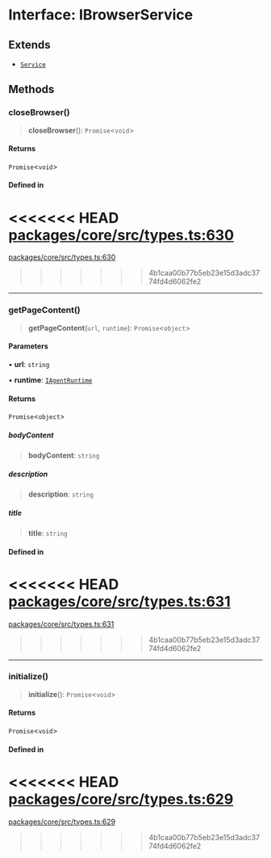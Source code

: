 # Interface: IBrowserService

## Extends

- [`Service`](../classes/Service.md)

## Methods

### closeBrowser()

> **closeBrowser**(): `Promise`\<`void`\>

#### Returns

`Promise`\<`void`\>

#### Defined in

<<<<<<< HEAD
[packages/core/src/types.ts:630](https://github.com/8bitsats/eliza/blob/b6c06b96b915454d08a65f46cfdce8da763cbf85/packages/core/src/types.ts#L630)
=======
[packages/core/src/types.ts:630](https://github.com/ai16z/eliza/blob/7fcf54e7fb2ba027d110afcc319c0b01b3f181dc/packages/core/src/types.ts#L630)
>>>>>>> 4b1caa00b77b5eb23e15d3adc3774fd4d6062fe2

***

### getPageContent()

> **getPageContent**(`url`, `runtime`): `Promise`\<`object`\>

#### Parameters

• **url**: `string`

• **runtime**: [`IAgentRuntime`](IAgentRuntime.md)

#### Returns

`Promise`\<`object`\>

##### bodyContent

> **bodyContent**: `string`

##### description

> **description**: `string`

##### title

> **title**: `string`

#### Defined in

<<<<<<< HEAD
[packages/core/src/types.ts:631](https://github.com/8bitsats/eliza/blob/b6c06b96b915454d08a65f46cfdce8da763cbf85/packages/core/src/types.ts#L631)
=======
[packages/core/src/types.ts:631](https://github.com/ai16z/eliza/blob/7fcf54e7fb2ba027d110afcc319c0b01b3f181dc/packages/core/src/types.ts#L631)
>>>>>>> 4b1caa00b77b5eb23e15d3adc3774fd4d6062fe2

***

### initialize()

> **initialize**(): `Promise`\<`void`\>

#### Returns

`Promise`\<`void`\>

#### Defined in

<<<<<<< HEAD
[packages/core/src/types.ts:629](https://github.com/8bitsats/eliza/blob/b6c06b96b915454d08a65f46cfdce8da763cbf85/packages/core/src/types.ts#L629)
=======
[packages/core/src/types.ts:629](https://github.com/ai16z/eliza/blob/7fcf54e7fb2ba027d110afcc319c0b01b3f181dc/packages/core/src/types.ts#L629)
>>>>>>> 4b1caa00b77b5eb23e15d3adc3774fd4d6062fe2
